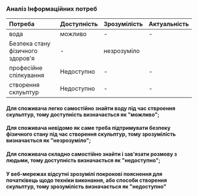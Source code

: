 
### Аналіз Інформаційних потреб
|Потреба | Доступність | Зрозумілість | Актуальність |
|:-------|:------------|:-------------|:-------------|
|вода    | можливо  | -               | -  |
|Безпека стану фізичного здоров'я|-|незрозуміло||
|професійне спілкування| Недоступно| -| -| 
|створення склуьптур|   Недоступно  | -   |-|

#### Для споживача легко самостійно знайти  воду під час ствроення скульптур, тому доступність визначається як "можливо";
#### Для споживача невідомо як саме треба підтримувати безпеку фізичного стану під час створення скульптур, тому зрозумілість визначається як "незрозуміло";
#### Для споживача складно самостійно знайти і зав'язати розмову з людьми, тому доступність визначається як "недоступно";
#### У веб-мережах відсутні зрозумілі покрокові пояснення для початківець щодо техніки виконання, або способи створення скульптур, тому зрозумілість визначається як "недоступно"

